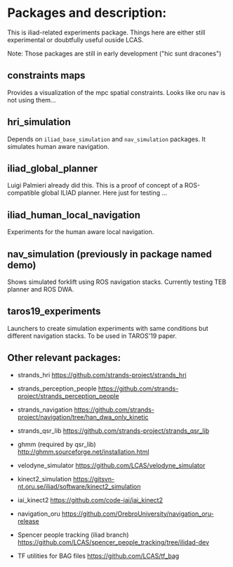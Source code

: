 # Packages and description:
This is iliad-related experiments package. Things here are either still experimental or doubtfully useful ouside LCAS. 

Note: Those packages are still in early development ("hic sunt dracones")

## constraints maps
Provides a visualization of the mpc spatial constraints. Looks like oru nav is not using them...

## hri_simulation
Depends on `iliad_base_simulation` and `nav_simulation` packages. It simulates human aware navigation.

## iliad_global_planner
Luigi Palmieri already did this. This is a proof of concept of a ROS-compatible global ILIAD planner. Here just for testing ...

## iliad_human_local_navigation
Experiments for the human aware local navigation.

## nav_simulation (previously in package named demo)
Shows simulated forklift using ROS navigation stacks. Currently testing TEB planner and ROS DWA.

## taros19_experiments
Launchers to create simulation experiments with same conditions but different navigation stacks. To be used in TAROS'19 paper.

## Other relevant packages:

* strands_hri
https://github.com/strands-project/strands_hri

* strands_perception_people
https://github.com/strands-project/strands_perception_people

* strands_navigation
https://github.com/strands-project/navigation/tree/han_dwa_only_kinetic

* strands_qsr_lib
https://github.com/strands-project/strands_qsr_lib

* ghmm (required by qsr_lib)
http://ghmm.sourceforge.net/installation.html

* velodyne_simulator
https://github.com/LCAS/velodyne_simulator

* kinect2_simulation
https://gitsvn-nt.oru.se/iliad/software/kinect2_simulation

* iai_kinect2
https://github.com/code-iai/iai_kinect2

* navigation_oru
https://github.com/OrebroUniversity/navigation_oru-release

* Spencer people tracking (iliad branch)
https://github.com/LCAS/spencer_people_tracking/tree/ilidad-dev

* TF utilities for BAG files
https://github.com/LCAS/tf_bag
